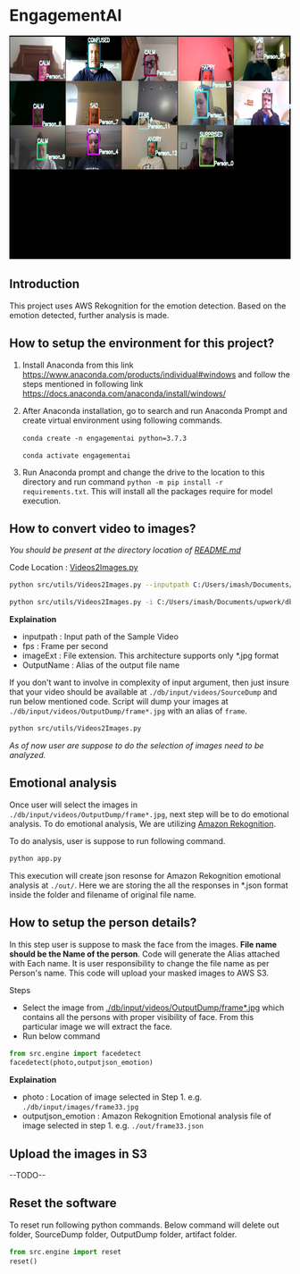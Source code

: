 # EngagementAI

<center><img src="./docs/Readmeimages/output.jpg" width="900" height="400"></center>

## Introduction
This project uses AWS Rekognition for the emotion detection. Based on the emotion detected, further analysis is made.

## How to setup the environment for this project?
1. Install Anaconda from this link https://www.anaconda.com/products/individual#windows and follow the steps mentioned in following link
https://docs.anaconda.com/anaconda/install/windows/

2. After Anaconda installation, go to search and run Anaconda Prompt and create virtual environment using following commands.

    `conda create -n engagementai python=3.7.3`

    `conda activate engagementai`

3. Run Anaconda prompt and change the drive to the location to this directory and run command `python -m pip install -r requirements.txt`. This will install all the packages require for model execution.

## How to convert video to images?
*You should be present at the directory location of [README.md](./README.md)*

Code Location : [Videos2Images.py](./src/utils/Videos2Images.py)

```bash
python src/utils/Videos2Images.py --inputpath C:/Users/imash/Documents/upwork/db/input/videos/SourceDump/sample.mp4 --fps 10 --imageExt .jpg --OutputName frame
```

```bash
python src/utils/Videos2Images.py -i C:/Users/imash/Documents/upwork/db/input/videos/SourceDump/sample.mp4 -f 10 -e .jpg -o frame
```

**Explaination**

- inputpath : Input path of the Sample Video
- fps : Frame per second
- imageExt : File extension. This architecture supports only *.jpg format
- OutputName : Alias of the output file name

If you don't want to involve in complexity of input argument, then just insure that your video should be available at `./db/input/videos/SourceDump` and run below mentioned code. Script will dump your images at `./db/input/videos/OutputDump/frame*.jpg` with an alias of `frame`.

```bash
python src/utils/Videos2Images.py
```
*As of now user are suppose to do the selection of images need to be analyzed.*

## Emotional analysis
Once user will select the images in `./db/input/videos/OutputDump/frame*.jpg`, next step will be to do emotional analysis. To do emotional analysis, We are utilizing [Amazon Rekognition](https://docs.aws.amazon.com/rekognition/latest/dg/API_Emotion.html). 

To do analysis, user is suppose to run following command.
```bash
python app.py
```
This execution will create json resonse for Amazon Rekognition emotional analysis at `./out/`. Here we are storing the all the responses in *.json format inside the folder and filename of original file name.

## How to setup the person details?
In this step user is suppose to mask the face from the images. **File name should be the Name of the person**. Code will generate the Alias attached with Each name. It is user responsibility to change the file name as per Person's name.  This code will upload your masked images to AWS S3.

Steps 
- Select the image from [./db/input/videos/OutputDump/frame*.jpg](./db/input/videos/OutputDump/) which contains all the persons with proper visibility of face. From this particular image we will extract the face.
- Run below command
```python
from src.engine import facedetect
facedetect(photo,outputjson_emotion)
```
**Explaination**
- photo : Location of image selected in Step 1. e.g. `./db/input/images/frame33.jpg`
- outputjson_emotion : Amazon Rekognition Emotional analysis file of image selected in step 1. e.g. `./out/frame33.json`

## Upload the images in S3

--TODO--


## Reset the software
To reset run following python commands. Below command will delete out folder, SourceDump folder, OutputDump folder, artifact folder.

```python
from src.engine import reset
reset()
```







